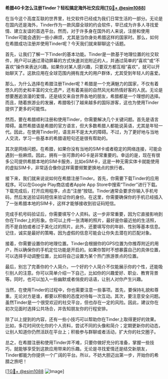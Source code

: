 **希腊4G卡怎么注册Tinder？轻松搞定海外社交应用[[TG💪+ @esim1088](https://t.me/s/esim1088)]**

在当今这个高度互联的世界里，社交软件已经成为我们日常生活的一部分。无论是在国内还是海外，Tinder作为一款风靡全球的约会软件，早已成为许多人寻找爱情、建立友谊的首选平台。然而，对于许多身在国外的人来说，注册和使用Tinder可能会遇到一些小麻烦，尤其是当你身处希腊这样的国家时。那么，如何在希腊成功注册并使用Tinder呢？今天我们就来聊聊这个话题。

首先，让我们了解一下Tinder的基本功能。Tinder是一款基于地理位置的社交软件，用户可以通过滑动屏幕的方式快速浏览附近的人，并通过简单的“喜欢”或“不喜欢”操作来表达兴趣。如果你对某人感兴趣，只要双方都互相“喜欢”，就可以开始聊天了。这款应用在全球范围内拥有庞大的用户群体，尤其受到年轻人的喜爱。

那么，为什么选择在希腊注册Tinder呢？希腊是一个充满魅力的国家，不仅有着悠久的历史和丰富的文化遗产，还有着美丽的自然风光和热情好客的人民。无论是想要邂逅浪漫的爱情，还是结交来自世界各地的朋友，希腊都是一个理想的选择。而且，随着旅游业的发展，希腊吸引了越来越多的国际游客，这也为使用Tinder提供了更多的可能性。

然而，要在希腊顺利注册和使用Tinder，你需要解决几个关键问题。首先是语言障碍。虽然希腊语是希腊的官方语言，但大多数希腊人都能说英语，尤其是年轻一代。因此，在使用Tinder时，语言并不是太大的障碍。不过，为了更好地与当地人交流，学习一些基本的希腊语短句还是很有帮助的。

其次是网络问题。在希腊，如果你没有当地的SIM卡或者稳定的网络连接，可能会遇到一些麻烦。因此，拥有一张可靠的4G卡是非常重要的。幸运的是，现在有很多公司提供希腊本地的SIM卡服务，比如eSIM卡，这是一种无需实体卡就能使用的虚拟SIM卡，非常适合像你这样需要频繁更换地点的旅行者。

接下来，我们就来说说如何在希腊注册Tinder。首先，你需要下载Tinder的应用程序。可以在Google Play商店或者Apple App Store中搜索“Tinder”进行下载。下载完成后，打开应用程序，点击“注册”按钮。Tinder通常会要求你输入手机号码，然后发送验证码短信来验证你的身份。在这里，你需要确保你的手机已经插入了一张希腊本地的SIM卡，这样才能够接收到验证码短信。

完成手机号码验证后，你需要填写个人资料。这一步非常重要，因为它直接影响到你在Tinder上的形象。你可以上传一张清晰的照片，最好是你最近拍的生活照，而不是自拍或者过于美化过的照片。此外，还要填写你的年龄、性别等基本信息。记住，诚实是最好的策略，因为虚假的信息可能会让你失去潜在的匹配对象。

接着，你需要设置你的地理位置。Tinder会根据你的GPS位置为你推荐附近的用户，所以确保你的手机定位功能是开启的。如果你暂时不想暴露自己的具体位置，可以选择手动调整位置，比如将自己设置为某个热门旅游景点的位置。

最后，别忘了完善你的个人简介。一个好的个人简介不仅能展示你的个性，还能吸引别人的注意。你可以简单介绍一下自己，比如你的兴趣爱好、职业、教育背景等。同时，也可以加入一些幽默或者俏皮的话语，让别人对你产生兴趣。

当然，在使用Tinder的过程中，你也需要注意一些事项。首先，要保持礼貌和尊重。无论对方是谁，都要以积极的态度对待每一次互动。其次，要注意安全问题。虽然Tinder是一个很受欢迎的社交平台，但也存在一定的风险。因此，建议你在初次见面时选择公共场合，并告知朋友你的行程安排。

除了以上提到的内容，还有一些小技巧可以帮助你在Tinder上取得更好的效果。比如，多花时间优化你的个人资料，尝试不同的头像和简介；定期更新你的动态，让别人知道你仍然活跃在平台上；积极参与群聊或者活动，扩大你的社交圈子。

总之，在希腊注册和使用Tinder并不难，只要你做好充分的准备，掌握一些技巧，就能够享受到这款应用带来的乐趣。无论是寻找爱情还是结交新朋友，Tinder都能为你提供一个广阔的平台。所以，不妨大胆迈出第一步，开始你的希腊之旅吧！

[[TG💪+ @esim1088](https://t.me/s/esim1088) ![Image](https://i.postimg.cc/4NQfJmqS/Snipaste-2025-05-13-00-14-12.png)]